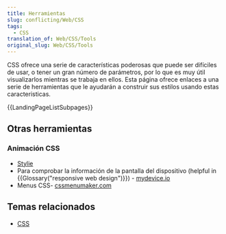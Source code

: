 ```yaml
---
title: Herramientas
slug: conflicting/Web/CSS
tags:
  - CSS
translation_of: Web/CSS/Tools
original_slug: Web/CSS/Tools
---
```

CSS ofrece una serie de características poderosas que puede ser difíciles de usar, o tener un gran número de parámetros, por lo que es muy útil visualizarlos mientras se trabaja en ellos. Esta página ofrece enlaces a una serie de herramientas que le ayudarán a construir sus estilos usando estas caracteristicas.

{{LandingPageListSubpages}}

## Otras herramientas

### Animación CSS

- [Stylie](http://jeremyckahn.github.io/stylie/)
- Para comprobar la información de la pantalla del dispositivo (helpful in {{Glossary("responsive web design")}}) - [mydevice.io](http://mydevice.io)
- Menus CSS- [cssmenumaker.com](http://cssmenumaker.com/)

## Temas relacionados

- [CSS](/es/docs/Web/CSS)
